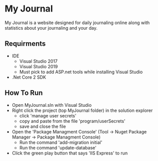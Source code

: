 # My Journal

My Journal is a website designed for daily journaling online along with statistics about your journaling and your day. 

## Requirments
- IDE
    - Visual Studio 2017
    - Visual Studio 2019
    - Must pick to add ASP.net tools while installing Visual Studio
- .Net Core 2 SDK

## How To Run
- Open MyJournal.sln with Visual Studio
- Right click the project (top MyJournal folder) in the solution explorer
    - click 'manage user secrets'
    - copy and paste from the file 'program/userSecrets'
    - save and close the file
- Open the 'Package Managment Console' (Tool -> Nuget Package Manager -> Package Managment Console)
    - Run the command 'add-migration initial'
    - Run the command 'update-database'
- Click the green play button that says 'IIS Express' to run
    
